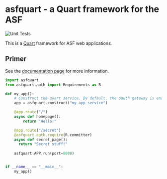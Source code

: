 # asfquart - a Quart framework for the ASF
![Unit Tests](https://github.com/apache/infrastructure-asfquart/actions/workflows/unit-tests.yml/badge.svg)
  
This is a [Quart](https://github.com/pallets/quart/) framework for ASF web applications.

## Primer

See the [documentation page](docs/readme.md) for more information.

~~~python
import asfquart
from asfquart.auth import Requirements as R

def my_app():
    # Construct the quart service. By default, the oauth gateway is enabled at /oauth.
    app = asfquart.construct("my_app_service")

    @app.route("/")
    async def homepage():
        return "Hello!"

    @app.route("/secret")
    @asfquart.auth.require(R.committer)
    async def secret_page():
      return "Secret stuff!"
    
    asfquart.APP.run(port=8000)


if __name__ == "__main__":
    my_app()

~~~
